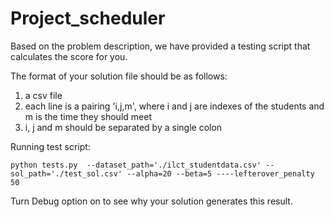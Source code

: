 # Project_scheduler

Based on the problem description, we have provided a testing script that calculates the score for you.

The format of your solution file should be as follows:

1) a csv file 
2) each line is a pairing 'i,j,m', where i and j are indexes of the students and m is the time they should meet
3) i, j and m should be separated by a single colon 

Running test script:
```
python tests.py  --dataset_path='./ilct_studentdata.csv' --sol_path='./test_sol.csv' --alpha=20 --beta=5 ----lefterover_penalty 50
```

Turn Debug option on to see why your solution generates this result.